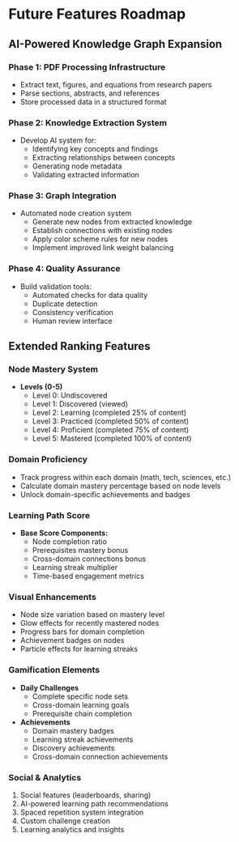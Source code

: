 # Future Features Roadmap

## AI-Powered Knowledge Graph Expansion

### Phase 1: PDF Processing Infrastructure
- Extract text, figures, and equations from research papers
- Parse sections, abstracts, and references
- Store processed data in a structured format

### Phase 2: Knowledge Extraction System
- Develop AI system for:
  - Identifying key concepts and findings
  - Extracting relationships between concepts
  - Generating node metadata
  - Validating extracted information

### Phase 3: Graph Integration
- Automated node creation system
  - Generate new nodes from extracted knowledge
  - Establish connections with existing nodes
  - Apply color scheme rules for new nodes
  - Implement improved link weight balancing

### Phase 4: Quality Assurance
- Build validation tools:
  - Automated checks for data quality
  - Duplicate detection
  - Consistency verification
  - Human review interface

## Extended Ranking Features

### Node Mastery System
- **Levels (0-5)**
  - Level 0: Undiscovered
  - Level 1: Discovered (viewed)
  - Level 2: Learning (completed 25% of content)
  - Level 3: Practiced (completed 50% of content)
  - Level 4: Proficient (completed 75% of content)
  - Level 5: Mastered (completed 100% of content)

### Domain Proficiency
- Track progress within each domain (math, tech, sciences, etc.)
- Calculate domain mastery percentage based on node levels
- Unlock domain-specific achievements and badges

### Learning Path Score
- **Base Score Components:**
  - Node completion ratio
  - Prerequisites mastery bonus
  - Cross-domain connections bonus
  - Learning streak multiplier
  - Time-based engagement metrics

### Visual Enhancements
- Node size variation based on mastery level
- Glow effects for recently mastered nodes
- Progress bars for domain completion
- Achievement badges on nodes
- Particle effects for learning streaks

### Gamification Elements
- **Daily Challenges**
  - Complete specific node sets
  - Cross-domain learning goals
  - Prerequisite chain completion
- **Achievements**
  - Domain mastery badges
  - Learning streak achievements
  - Discovery achievements
  - Cross-domain connection achievements

### Social & Analytics
1. Social features (leaderboards, sharing)
2. AI-powered learning path recommendations
3. Spaced repetition system integration
4. Custom challenge creation
5. Learning analytics and insights 